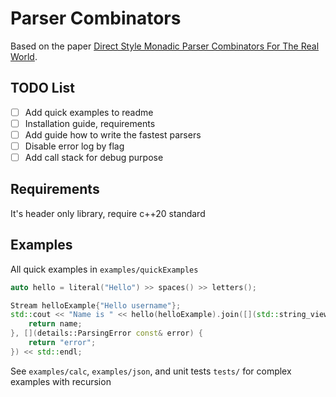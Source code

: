 # Parser Combinators 

Based on the paper [Direct Style Monadic Parser Combinators For The Real World](https://www.microsoft.com/en-us/research/wp-content/uploads/2016/02/parsec-paper-letter.pdf).

## TODO List
- [ ] Add quick examples to readme
- [ ] Installation guide, requirements
- [ ] Add guide how to write the fastest parsers
- [ ] Disable error log by flag
- [ ] Add call stack for debug purpose

## Requirements

It's header only library, require c++20 standard

## Examples

All quick examples in `examples/quickExamples`
```c++
auto hello = literal("Hello") >> spaces() >> letters();

Stream helloExample{"Hello username"};
std::cout << "Name is " << hello(helloExample).join([](std::string_view name) {
    return name;
}, [](details::ParsingError const& error) {
    return "error";
}) << std::endl;
```


See `examples/calc`, `examples/json`, and unit tests `tests/` for complex examples with recursion
